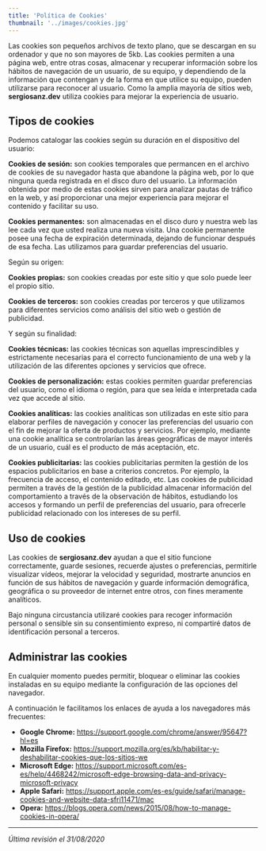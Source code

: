 ```yaml
---
title: 'Política de Cookies'
thumbnail: '../images/cookies.jpg'
---
```


Las cookies son pequeños archivos de texto plano, que se descargan en su ordenador y que no son mayores de 5kb. Las cookies permiten a una página web, entre otras cosas, almacenar y recuperar información sobre los hábitos de navegación de un usuario, de su equipo, y dependiendo de la información que contengan y de la forma en que utilice su equipo, pueden utilizarse para reconocer al usuario. Como la amplia mayoría de sitios web, **sergiosanz.dev** utiliza cookies para mejorar la experiencia de usuario.

## Tipos de cookies

Podemos catalogar las cookies según su duración en el dispositivo del usuario:

**Cookies de sesión:** son cookies temporales que permancen en el archivo de cookies de su navegador hasta que abandone la página web, por lo que ninguna queda registrada en el disco duro del usuario. La información obtenida por medio de estas cookies sirven para analizar pautas de tráfico en la web, y así proporcionar una mejor experiencia para mejorar el contenido y facilitar su uso.

**Cookies permanentes:** son almacenadas en el disco duro y nuestra web las lee cada vez que usted realiza una nueva visita. Una cookie permanente posee una fecha de expiración determinada, dejando de funcionar después de esa fecha. Las utilizamos para guardar preferencias del usuario.

Según su origen:

**Cookies propias:** son cookies creadas por este sitio y que solo puede leer el propio sitio.

**Cookies de terceros:** son cookies creadas por terceros y que utilizamos para diferentes servicios como análisis del sitio web o gestión de publicidad.

Y según su finalidad:

**Cookies técnicas:** las cookies técnicas son aquellas imprescindibles y estrictamente necesarias para el correcto funcionamiento de una web y la utilización de las diferentes opciones y servicios que ofrece.

**Cookies de personalización:** estas cookies permiten guardar preferencias del usuario, como el idioma o región, para que sea leída e interpretada cada vez que accede al sitio.

**Cookies analíticas:** las cookies analíticas son utilizadas en este sitio para elaborar perfiles de navegación y conocer las preferencias del usuario con el fin de mejorar la oferta de productos y servicios. Por ejemplo, mediante una cookie analítica se controlarían las áreas geográficas de mayor interés de un usuario, cuál es el producto de más aceptación, etc.

**Cookies publicitarias:** las cookies publicitarias permiten la gestión de los espacios publicitarios en base a criterios concretos. Por ejemplo, la frecuencia de acceso, el contenido editado, etc. Las cookies de publicidad permiten a través de la gestión de la publicidad almacenar información del comportamiento a través de la observación de hábitos, estudiando los accesos y formando un perfil de preferencias del usuario, para ofrecerle publicidad relacionado con los intereses de su perfil.

## Uso de cookies

Las cookies de **sergiosanz.dev** ayudan a que el sitio funcione correctamente, guarde sesiones, recuerde ajustes o preferencias, permitirle visualizar vídeos, mejorar la velocidad y seguridad, mostrarte anuncios en función de sus hábitos de navegación y guarde información demográfica, geográfica o su proveedor de internet entre otros, con fines meramente analíticos.

Bajo ninguna circustancia utilizaré cookies para recoger información personal o sensible sin su consentimiento expreso, ni compartiré datos de identificación personal a terceros.

## Administrar las cookies

En cualquier momento puedes permitir, bloquear o eliminar las cookies instaladas en su equipo mediante la configuración de las opciones del navegador.

A continuación le facilitamos los enlaces de ayuda a los navegadores más frecuentes:

* **Google Chrome:** https://support.google.com/chrome/answer/95647?hl=es
* **Mozilla Firefox:** https://support.mozilla.org/es/kb/habilitar-y-deshabilitar-cookies-que-los-sitios-we
* **Microsoft Edge:** https://support.microsoft.com/es-es/help/4468242/microsoft-edge-browsing-data-and-privacy-microsoft-privacy
* **Apple Safari:** https://support.apple.com/es-es/guide/safari/manage-cookies-and-website-data-sfri11471/mac
* **Opera:** https://blogs.opera.com/news/2015/08/how-to-manage-cookies-in-opera/

* * *

*Última revisión el 31/08/2020*
